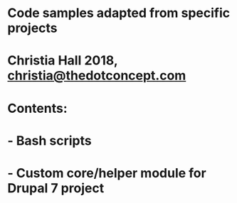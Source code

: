 # Code samples adapted from specific projects
# Christia Hall 2018, christia@thedotconcept.com

# Contents:
# - Bash scripts
# - Custom core/helper module for Drupal 7 project
